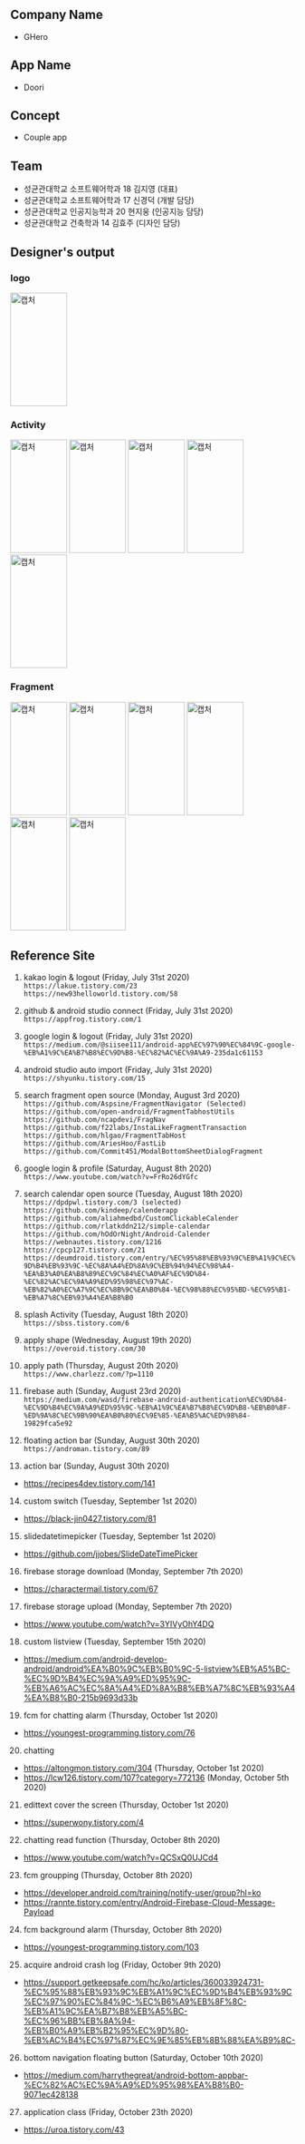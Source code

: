 ## Company Name
- GHero

## App Name
- Doori

## Concept
- Couple app

## Team 
- 성균관대학교 소프트웨어학과 18 김지영 (대표)
- 성균관대학교 소프트웨어학과 17 신경덕 (개발 담당)
- 성균관대학교 인공지능학과 20 현지웅 (인공지능 담당)
- 성균관대학교 건축학과 14 김효주 (디자인 담당)

## Designer's output
### logo
<img width="100" height="200" alt="캡처" src="https://user-images.githubusercontent.com/28394879/95567121-77053b80-0a5d-11eb-97b9-9be0007eab86.png"> 

### Activity
<div>
  <img width="100" height="200" alt="캡처" src="https://user-images.githubusercontent.com/28394879/95562114-b0867880-0a56-11eb-9ab0-03851c11a87d.png"> 
  <img width="100" height="200" alt="캡처" src="https://user-images.githubusercontent.com/28394879/95562601-5639e780-0a57-11eb-90ef-b9879d0c9495.png">
  <img width="100" height="200" alt="캡처" src="https://user-images.githubusercontent.com/28394879/95562737-83869580-0a57-11eb-88c3-7e8a4bea6514.jpg">
  <img width="100" height="200" alt="캡처" src="https://user-images.githubusercontent.com/28394879/95562808-9d27dd00-0a57-11eb-9592-18f34dd4e957.png">
  <img width="100" height="200" alt="캡처" src="https://user-images.githubusercontent.com/28394879/95563031-dceec480-0a57-11eb-806b-f3e6ea8d981d.png">
</div>

### Fragment 
<div>
  <img width="100" height="200" alt="캡처" src="https://user-images.githubusercontent.com/28394879/95563527-73bb8100-0a58-11eb-8291-480438dcd267.jpg">
  <img width="100" height="200" alt="캡처" src="https://user-images.githubusercontent.com/28394879/95563318-32c36c80-0a58-11eb-8551-de63050ff722.png">
  <img width="100" height="200" alt="캡처" src="https://user-images.githubusercontent.com/28394879/95563615-96e63080-0a58-11eb-876d-5bef1e6b4ca1.jpg">
  <img width="100" height="200" alt="캡처" src="https://user-images.githubusercontent.com/28394879/95563677-af564b00-0a58-11eb-9dd5-0138e470cf42.jpg">
  <img width="100" height="200" alt="캡처" src="https://user-images.githubusercontent.com/28394879/95563748-ca28bf80-0a58-11eb-8eb6-c83df849b38a.jpg">
  <img width="100" height="200" alt="캡처" src="https://user-images.githubusercontent.com/28394879/95563438-5686b280-0a58-11eb-905d-898be18815b6.png">
</div>


## Reference Site
1. kakao login & logout (Friday, July 31st 2020) </br>
``` https://lakue.tistory.com/23 ``` </br>
``` https://new93helloworld.tistory.com/58 ``` </br>

2. github & android studio connect (Friday, July 31st 2020) </br>
``` https://appfrog.tistory.com/1 ``` </br>

3. google login & logout (Friday, July 31st 2020) </br>
``` https://medium.com/@siisee111/android-app%EC%97%90%EC%84%9C-google-%EB%A1%9C%EA%B7%B8%EC%9D%B8-%EC%82%AC%EC%9A%A9-235da1c61153 ``` </br>

4. android studio auto import (Friday, July 31st 2020) </br>
``` https://shyunku.tistory.com/15 ```</br>

5. search fragment open source (Monday, August 3rd 2020) </br>
``` https://github.com/Aspsine/FragmentNavigator (Selected) ```</br>
``` https://github.com/open-android/FragmentTabhostUtils ``` </br>
``` https://github.com/ncapdevi/FragNav ```</br>
``` https://github.com/f22labs/InstaLikeFragmentTransaction ``` </br>
``` https://github.com/hlgao/FragmentTabHost ```</br>
``` https://github.com/AriesHoo/FastLib ``` </br>
``` https://github.com/Commit451/ModalBottomSheetDialogFragment ``` </br>

6. google login & profile (Saturday, August 8th 2020) </br>
``` https://www.youtube.com/watch?v=FrRo26dYGfc ```</br>

7. search calendar open source (Tuesday, August 18th 2020) </br>
``` https://dpdpwl.tistory.com/3 (selected) ``` </br>
``` https://github.com/kindeep/calenderapp ``` </br>
``` https://github.com/aliahmedbd/CustomClickableCalender ``` </br>
``` https://github.com/rlatkddn212/simple-calendar ``` </br>
``` https://github.com/hOdOrNight/Android-Calender ``` </br>
``` https://webnautes.tistory.com/1216 ``` </br>
``` https://cpcp127.tistory.com/21 ``` </br>
``` https://deumdroid.tistory.com/entry/%EC%95%88%EB%93%9C%EB%A1%9C%EC%9D%B4%EB%93%9C-%EC%8A%A4%ED%8A%9C%EB%94%94%EC%98%A4-%EA%B3%A0%EA%B8%89%EC%9C%84%EC%A0%AF%EC%9D%84-%EC%82%AC%EC%9A%A9%ED%95%98%EC%97%AC-%EB%82%A0%EC%A7%9C%EC%8B%9C%EA%B0%84-%EC%98%88%EC%95%BD-%EC%95%B1-%EB%A7%8C%EB%93%A4%EA%B8%B0 ``` </br>

8. splash Activity (Tuesday, August 18th 2020) </br>
``` https://sbss.tistory.com/6 ``` </br>

9. apply shape (Wednesday, August 19th 2020) </br>
``` https://overoid.tistory.com/30 ``` </br>

10. apply path (Thursday, August 20th 2020) </br>
``` https://www.charlezz.com/?p=1110 ``` </br>

11. firebase auth (Sunday, August 23rd 2020) </br>
``` https://medium.com/wasd/firebase-android-authentication%EC%9D%84-%EC%9D%B4%EC%9A%A9%ED%95%9C-%EB%A1%9C%EA%B7%B8%EC%9D%B8-%EB%B0%8F-%ED%9A%8C%EC%9B%90%EA%B0%80%EC%9E%85-%EA%B5%AC%ED%98%84-19829fca5e92 ``` </br>

12. floating action bar (Sunday, August 30th 2020) </br>
``` https://androman.tistory.com/89 ``` </br>

13. action bar (Sunday, August 30th 2020) </br>
- https://recipes4dev.tistory.com/141

14. custom switch (Tuesday, September 1st 2020) </br>
- https://black-jin0427.tistory.com/81

15. slidedatetimepicker (Tuesday, September 1st 2020) </br>
- https://github.com/jjobes/SlideDateTimePicker

16. firebase storage download (Monday, September 7th 2020) </br>
- https://charactermail.tistory.com/67 

17. firebase storage upload (Monday, September 7th 2020) </br>
- https://www.youtube.com/watch?v=3YIVyOhY4DQ 

18. custom listview (Tuesday, September 15th 2020) </br>
- https://medium.com/android-develop-android/android%EA%B0%9C%EB%B0%9C-5-listview%EB%A5%BC-%EC%9D%B4%EC%9A%A9%ED%95%9C-%EB%A6%AC%EC%8A%A4%ED%8A%B8%EB%A7%8C%EB%93%A4%EA%B8%B0-215b9693d33b

19. fcm for chatting alarm (Thursday, October 1st 2020) </br>
- https://youngest-programming.tistory.com/76

20. chatting </br>
- https://altongmon.tistory.com/304 (Thursday, October 1st 2020)
- https://lcw126.tistory.com/107?category=772136 (Monday, October 5th 2020)

21. edittext cover the screen (Thursday, October 1st 2020) </br>
- https://superwony.tistory.com/4

22. chatting read function (Thursday, October 8th 2020) </br>
- https://www.youtube.com/watch?v=QCSxQ0UJCd4

23. fcm groupping (Thursday, October 8th 2020) </br>
- https://developer.android.com/training/notify-user/group?hl=ko
- https://rannte.tistory.com/entry/Android-Firebase-Cloud-Message-Payload

24. fcm background alarm (Thursday, October 8th 2020) </br>
- https://youngest-programming.tistory.com/103

25. acquire android crash log (Friday, October 9th 2020) </br>
- https://support.getkeepsafe.com/hc/ko/articles/360033924731-%EC%95%88%EB%93%9C%EB%A1%9C%EC%9D%B4%EB%93%9C%EC%97%90%EC%84%9C-%EC%B6%A9%EB%8F%8C-%EB%A1%9C%EA%B7%B8%EB%A5%BC-%EC%96%BB%EB%8A%94-%EB%B0%A9%EB%B2%95%EC%9D%80-%EB%AC%B4%EC%97%87%EC%9E%85%EB%8B%88%EA%B9%8C-

26. bottom navigation floating button (Saturday, October 10th 2020) </br>
- https://medium.com/harrythegreat/android-bottom-appbar-%EC%82%AC%EC%9A%A9%ED%95%98%EA%B8%B0-9071ec428138 

27. application class (Friday, October 23th 2020) </br>
- https://uroa.tistory.com/43
